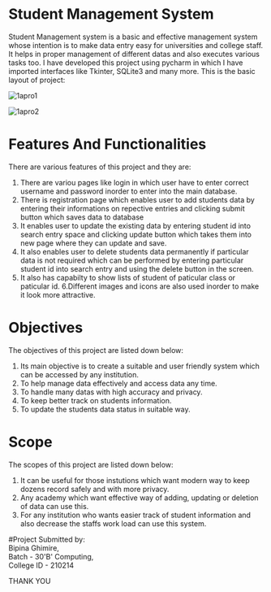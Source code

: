 # Student Management System
Student Management system is a basic and effective management system whose intention is to make data entry easy for universities and college staff. It helps in proper management of different datas and also executes various tasks too. I have developed this project using pycharm in which I have imported interfaces like Tkinter, SQLite3 and many more. This is the basic layout of project:

![1apro1](https://user-images.githubusercontent.com/82519341/135708535-e924dd2a-ff36-414a-bed0-0970144faf4b.PNG)

![1apro2](https://user-images.githubusercontent.com/82519341/135709453-2802fec0-d25e-4df2-a469-6a10be10a557.PNG)

# Features And Functionalities
There are various features of this project and they are:
1. There are variou pages like login in which user have to enter correct username and password inorder to enter into the main database.
2. There is registration page which enables user to add students data by entering their informations on repective entries and clicking submit button which saves data to database
3. It enables user to update the existing data by entering student id into search entry space and clicking update button which takes them into new page where they can update and save.
4. It also enables user to delete students data permanently if particular data is not required which can be performed by entering particular student id into search entry and using the delete button in the screen.
5. It also has capabilty to show lists of student of paticular class or paticular id.
6.Different images and icons are also used inorder to make it look more attractive.
# Objectives
The objectives of this project are listed down below:
1. Its main objective is to create a suitable and user friendly system which can be accessed by any institution.
2. To help manage data effectively and access data any time.
3. To handle many datas with high accuracy and privacy.
4. To keep better track on students information.
5. To update the students data status in suitable way.
# Scope
The scopes of this project are listed down below:
1. It can be useful for those instutions which want modern way to keep dozens record safely and with more privacy.
2. Any academy which want effective way of adding, updating or deletion of data can use this.
3. For any institution who wants easier track of student information and also decrease the staffs work load can use this system.
 
 #Project Submitted by:  
 Bipina Ghimire,  
 Batch - 30'B' Computing,  
 College ID - 210214
     
  THANK YOU
